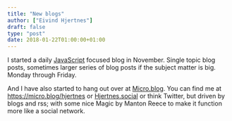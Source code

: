 ```yaml
---
title: "New blogs"
author: ["Eivind Hjertnes"]
draft: false
type: "post"
date: 2018-01-22T01:00:00+01:00
---
```


I started a daily [JavaScript](https://jstips.blog) focused blog in
November. Single topic blog posts, sometimes larger series of blog posts
if the subject matter is big. Monday through Friday.

And I have also started to hang out over at
[Micro.blog](https://micro.blog). You can find me at
<https://micro.blog/hjertnes> or
[Hjertnes.social](https://hjertnes.blog) or think Twitter, but driven
by blogs and rss; with some nice Magic by Manton Reece to make it
function more like a social network.
